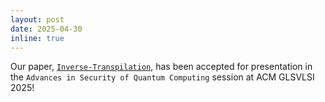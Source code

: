 ```yaml
---
layout: post
date: 2025-04-30
inline: true
---
```


Our paper, [`Inverse-Transpilation`](https://arxiv.org/abs/2504.19113), has been accepted for presentation in the `Advances in Security of Quantum Computing` session at ACM GLSVLSI 2025!